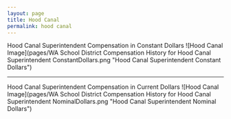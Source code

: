 ```yaml
---
layout: page
title: Hood Canal
permalink: hood canal
---
```



Hood Canal Superintendent Compensation in Constant Dollars
![Hood Canal Image](pages/WA School District Compensation History for Hood Canal Superintendent ConstantDollars.png "Hood Canal Superintendent Constant Dollars")
___

Hood Canal Superintendent Compensation in Current Dollars
![Hood Canal Image](pages/WA School District Compensation History for Hood Canal Superintendent NominalDollars.png "Hood Canal Superintendent Nominal Dollars")